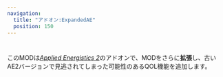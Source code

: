 ```yaml
---
navigation:
  title: "アドオン:ExpandedAE"
  position: 150
---
```


# 

<GameScene zoom="4" background="transparent">
  <ImportStructure src="structures/expandedae.snbt" />
  <IsometricCamera yaw="195" pitch="30" />
</GameScene>

このMODは[*Applied Energistics 2*](https://github.com/AppliedEnergistics/Applied-Energistics-2)のアドオンで、MODをさらに**拡張**し、古いAE2バージョンで見逃されてしまった可能性のあるQOL機能を追加します。
